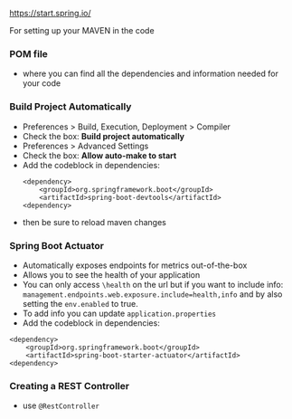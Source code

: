 https://start.spring.io/

For setting up your MAVEN in the code

### POM file
- where you can find all the dependencies and information needed for your code

### Build Project Automatically
- Preferences > Build, Execution, Deployment > Compiler
- Check the box: **Build project automatically**
- Preferences > Advanced Settings 
- Check the box: **Allow auto-make to start**
- Add the codeblock in dependencies: 
    ```
  <dependency>
		<groupId>org.springframework.boot</groupId>
		<artifactId>spring-boot-devtools</artifactId>
    <dependency>
  ```
- then be sure to reload maven changes

### Spring Boot Actuator 
- Automatically exposes endpoints for metrics out-of-the-box 
- Allows you to see the health of your application
- You can only access `\health` on the url but if you want to include info: 
`management.endpoints.web.exposure.include=health,info` and by also setting the `env.enabled` to true.
- To add info you can update `application.properties`
- Add the codeblock in dependencies:
```
<dependency>
    <groupId>org.springframework.boot</groupId>
    <artifactId>spring-boot-starter-actuator</artifactId>
<dependency>
```

### Creating a REST Controller 
- use `@RestController`